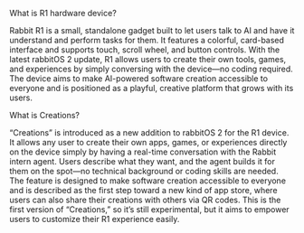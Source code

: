 What is R1 hardware device?

Rabbit R1 is a small, standalone gadget built to let users talk to AI and have it understand and perform tasks for them. It features a colorful, card-based interface and supports touch, scroll wheel, and button controls. With the latest rabbitOS 2 update, R1 allows users to create their own tools, games, and experiences by simply conversing with the device—no coding required. The device aims to make AI-powered software creation accessible to everyone and is positioned as a playful, creative platform that grows with its users.

What is Creations?

“Creations” is introduced as a new addition to rabbitOS 2 for the R1 device. It allows any user to create their own apps, games, or experiences directly on the device simply by having a real-time conversation with the Rabbit intern agent. Users describe what they want, and the agent builds it for them on the spot—no technical background or coding skills are needed. The feature is designed to make software creation accessible to everyone and is described as the first step toward a new kind of app store, where users can also share their creations with others via QR codes. This is the first version of “Creations,” so it’s still experimental, but it aims to empower users to customize their R1 experience easily. ​

